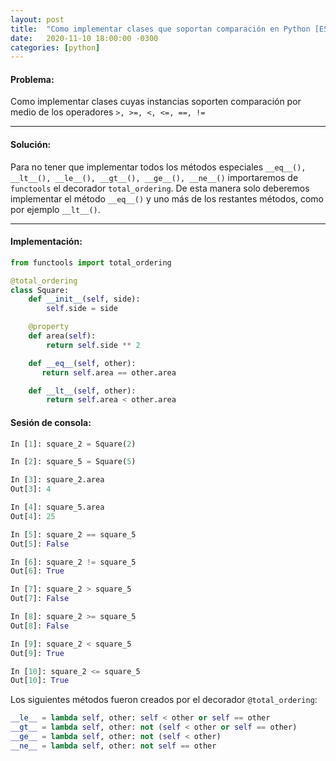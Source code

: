 ```yaml
---
layout: post
title:  "Como implementar clases que soportan comparación en Python [ES]"
date:   2020-11-10 18:00:00 -0300
categories: [python]
---
```


#### Problema:
Como implementar clases cuyas instancias soporten comparación por medio de los operadores ```>, >=, <, <=, ==, !=```

----------------

#### Solución:
Para no tener que implementar todos los métodos especiales ```__eq__(), __lt__(), __le__(), __gt__(), __ge__(), __ne__()``` importaremos de ```functools``` el decorador ```total_ordering```. De esta manera solo deberemos implementar el método ```__eq__()``` y uno más de los restantes métodos, como por ejemplo ```__lt__()```.

----------------

#### Implementación:
```python
from functools import total_ordering

@total_ordering
class Square:
    def __init__(self, side):
        self.side = side

    @property
    def area(self):
        return self.side ** 2

    def __eq__(self, other):
       return self.area == other.area

    def __lt__(self, other):
        return self.area < other.area
```
#### Sesión de consola:

```python
In [1]: square_2 = Square(2)

In [2]: square_5 = Square(5)

In [3]: square_2.area
Out[3]: 4

In [4]: square_5.area
Out[4]: 25

In [5]: square_2 == square_5
Out[5]: False

In [6]: square_2 != square_5
Out[6]: True

In [7]: square_2 > square_5
Out[7]: False

In [8]: square_2 >= square_5
Out[8]: False

In [9]: square_2 < square_5
Out[9]: True

In [10]: square_2 <= square_5
Out[10]: True
```

Los siguientes métodos fueron creados por el decorador ```@total_ordering```:
```python
__le__ = lambda self, other: self < other or self == other
__gt__ = lambda self, other: not (self < other or self == other)
__ge__ = lambda self, other: not (self < other)
__ne__ = lambda self, other: not self == other
```
